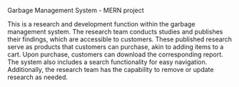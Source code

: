 Garbage Management System - MERN project

This is a research and development function within the garbage management system. The research team conducts studies and publishes their findings, which are accessible to customers. These published research serve as products that customers can purchase, akin to adding items to a cart. Upon purchase, customers can download the corresponding report. The system also includes a search functionality for easy navigation. Additionally, the research team has the capability to remove or update research as needed.
